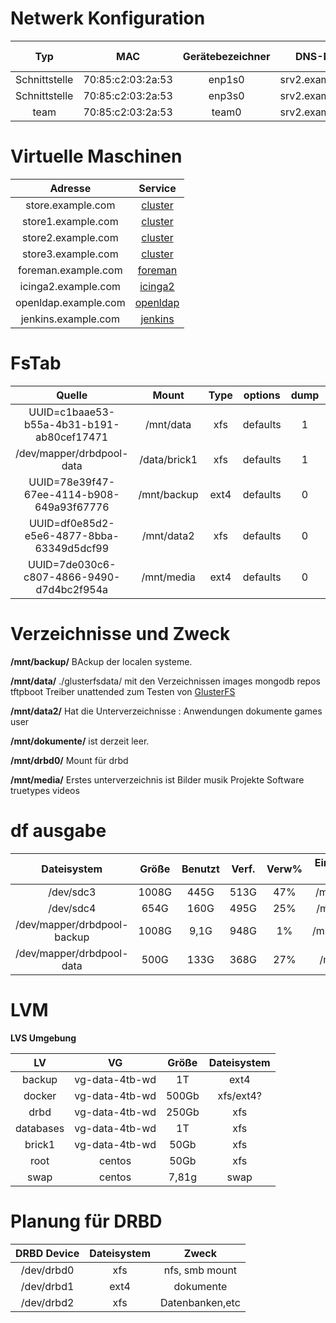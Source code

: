 # Netwerk Konfiguration
| Typ | MAC | Gerätebezeichner | DNS-Name | Domäne | IPv4-Subnetz | IPv6-Subnetz | IPv4-Adresse | IPv6-Adresse | 
| :---: | :---: | :---: | :---: | :---: | :---: | :---: | :---: | :---: |
| Schnittstelle | 70:85:c2:03:2a:53 | enp1s0 | srv2.example.com | example.com | honemenet4(192.168.4.0/24) | keins | keins | keins |
| Schnittstelle | 70:85:c2:03:2a:53 | enp3s0 | srv2.example.com | example.com | honemenet4(192.168.4.0/24) | keins| keins | keins |
| team | 70:85:c2:03:2a:53 | team0 | srv2.example.com | example.com | honemenet4(192.168.4.0/24) | keins | 192.168.4.93 | fe80::7285:c2ff:fe03:2a53 |

# Virtuelle Maschinen

| Adresse | Service |
| :--------: | :--------: |
| store.example.com   | [cluster ](https://gitlab.com/tobkern1980/home-net4-environment/wikis/store)         |
| store1.example.com   | [cluster ](https://gitlab.com/tobkern1980/home-net4-environment/wikis/store1)    |
| store2.example.com   | [cluster ](https://gitlab.com/tobkern1980/home-net4-environment/wikis/store2)    |
| store3.example.com   | [cluster ](https://gitlab.com/tobkern1980/home-net4-environment/wikis/store3)    |
| foreman.example.com   | [foreman](https://gitlab.com/tobkern1980/home-net4-environment/wikis/foreman)    |
| icinga2.example.com   | [icinga2](https://gitlab.com/tobkern1980/home-net4-environment/wikis/icinga2)    |
| openldap.example.com   | [openldap](https://gitlab.com/tobkern1980/home-net4-environment/wikis/openldap)    |
| jenkins.example.com   | [jenkins](https://gitlab.com/tobkern1980/home-net4-environment/wikis/jenkins)    |

# FsTab

| Quelle | Mount | Type | options | dump | pass| 
| :--------: | :--------: | :--------: | :--------: | :--------: | :--------: |
|UUID=c1baae53-b55a-4b31-b191-ab80cef17471 | /mnt/data| xfs  |defaults| 1|         2|
|/dev/mapper/drbdpool-data| /data/brick1| xfs| defaults| 1| 2|
|UUID=78e39f47-67ee-4114-b908-649a93f67776|    /mnt/backup |ext4| defaults|  0|         0|
|UUID=df0e85d2-e5e6-4877-8bba-63349d5dcf99|    /mnt/data2| xfs| defaults |   0|         0|
|UUID=7de030c6-c807-4866-9490-d7d4bc2f954a|    /mnt/media|  ext4| defaults |  0 |       0|

# Verzeichnisse und Zweck

**/mnt/backup/**
BAckup der localen systeme. 

**/mnt/data/**
./glusterfsdata/  mit den Verzeichnissen
images  mongodb  repos  tftpboot  Treiber  unattended
zum Testen von [GlusterFS](../glusterfs)

**/mnt/data2/**
Hat die Unterverzeichnisse : 
Anwendungen  dokumente  games  user

**/mnt/dokumente/**
ist derzeit leer.

**/mnt/drbd0/**
Mount für drbd 

**/mnt/media/**
Erstes unterverzeichnis ist 
Bilder  musik  Projekte  Software  truetypes  videos

# df ausgabe 


| Dateisystem | Größe | Benutzt | Verf. | Verw% | Eingehängt auf| 
| :--------: | :--------: | :--------: | :--------: | :--------: | :--------: |
|/dev/sdc3| 1008G |   445G|  513G|   47%| /mnt/media|
|/dev/sdc4| 654G   | 160G|  495G  | 25%| /mnt/data2
|/dev/mapper/drbdpool-backup| 1008G |   9,1G|  948G   | 1% |/mnt/backup|
|/dev/mapper/drbdpool-data  |  500G   | 133G  |368G  | 27% |/mnt/data|

# LVM 

**LVS Umgebung**

| LV | VG | Größe| Dateisystem | 
| :--------: | :--------: | :--------: | :--------: |
|backup|vg-data-4tb-wd|1T| ext4 |
|docker|vg-data-4tb-wd|500Gb| xfs/ext4? |
|drbd|vg-data-4tb-wd|250Gb| xfs |
|databases|vg-data-4tb-wd|1T| xfs |
|brick1|vg-data-4tb-wd|50Gb| xfs |
|root|centos|50Gb| xfs |
|swap|centos|7,81g| swap |

# Planung für DRBD

| DRBD Device | Dateisystem | Zweck|
| :--------: | :--------: | :--------: |
|/dev/drbd0|xfs|nfs, smb mount|
|/dev/drbd1|ext4|dokumente|
|/dev/drbd2|xfs|Datenbanken,etc|